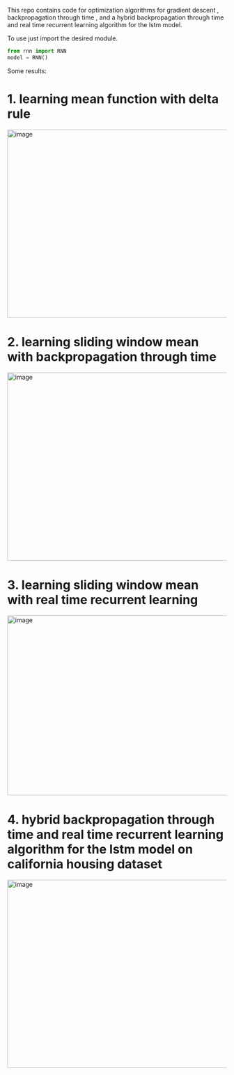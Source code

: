 This repo contains code for optimization algorithms for gradient descent , backpropagation through time , and a hybrid backpropagation through time and real time recurrent learning algorithm for the lstm model.

To use just import the desired module.
```python
from rnn import RNN
model = RNN()
```

Some results:

# 1. learning mean function with delta rule
<img width="576" height="432" alt="image" src="https://github.com/user-attachments/assets/2330c08a-e3bc-4e3b-b50d-a873722ef42b" />

# 2. learning sliding window mean with backpropagation through time

<img width="593" height="432" alt="image" src="https://github.com/user-attachments/assets/310ab0ff-5229-4a61-b697-8d8a34ee61f9" />

# 3. learning sliding window mean with real time recurrent learning 

<img width="556" height="413" alt="image" src="https://github.com/user-attachments/assets/777bb1ee-c8b6-41a5-a3b2-976e195c925e" />

# 4. hybrid backpropagation through time and real time recurrent learning algorithm for the lstm model on california housing dataset
<img width="576" height="432" alt="image" src="https://github.com/user-attachments/assets/94f81c5e-7bb9-42a1-b204-cdeda4e03764" />


